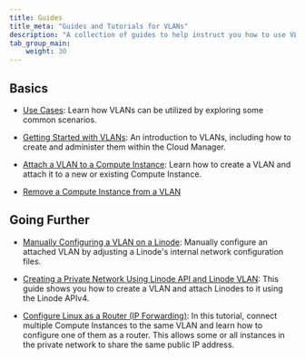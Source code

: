 ```yaml
---
title: Guides
title_meta: "Guides and Tutorials for VLANs"
description: "A collection of guides to help instruct you how to use VLANs, like creating a VLAN, attaching Linodes to your VLAN, viewing your VLAN's networking details, and more."
tab_group_main:
    weight: 30
---
```


## Basics

- [Use Cases](/docs/products/networking/vlans/guides/use-cases/): Learn how VLANs can be utilized by exploring some common scenarios.

- [Getting Started with VLANs](/docs/products/networking/vlans/get-started/): An introduction to VLANs, including how to create and administer them within the Cloud Manager.

- [Attach a VLAN to a Compute Instance](/docs/products/networking/vlans/guides/attach-to-compute-instance/): Learn how to create a VLAN and attach it to a new or existing Compute Instance.

- [Remove a Compute Instance from a VLAN](/docs/products/networking/vlans/guides/remove-a-compute-instance/)

## Going Further

- [Manually Configuring a VLAN on a Linode](/docs/products/networking/vlans/guides/manually-configuring-a-vlan/): Manually configure an attached VLAN by adjusting a Linode's internal network configuration files.

- [Creating a Private Network Using Linode API and Linode VLAN](/docs/products/networking/vlans/guides/manage-vlans-using-linode-api/): This guide shows you how to create a VLAN and attach Linodes to it using the Linode APIv4.

- [Configure Linux as a Router (IP Forwarding)](/docs/guides/linux-router-and-ip-forwarding/): In this tutorial, connect multiple Compute Instances to the same VLAN and learn how to configure one of them as a router. This allows some or all instances in the private network to share the same public IP address.